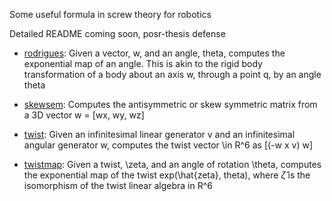Some useful formula in screw theory for robotics

Detailed README coming soon, posr-thesis defense

+ [rodrigues](/rodrigures.m): Given a vector, w, and an angle, theta, computes the exponential map of an angle. This is akin to the rigid body transformation of a body about an axis w, through a point q, by an angle theta

+ [skewsem](skewsem.m): Computes the antisymmetric or skew symmetric matrix from a 3D vector w = [wx, wy, wz]

+ [twist](/twist.m): Given an infinitesimal linear generator v and an infinitesimal angular generator w, computes the twist vector \in R^6 as [(-w x v) w]

+ [twistmap](/twistmap.m): Given a twist, \zeta, and an angle of rotation \theta, computes the exponential map of the twist exp(\hat{zeta}, theta), where $\hat{\zeta}$ is the isomorphism of the twist linear algebra in R^6
